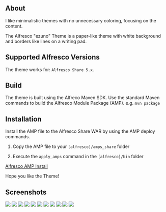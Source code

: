 ## About

I like minimalistic themes with no unnecessary coloring, focusing on the content.

The Alfresco "ezuno" Theme is a paper-like theme with white background and borders like lines on a writing pad. 

## Supported Alfresco Versions

The theme works for:
`Alfresco Share 5.x.`

## Build

The theme is built using the Alfreco Maven SDK. 
Use the standard Maven commands to build the Alfresco Module Package (AMP). e.g. `mvn package`

## Installation
Install the AMP file to the Alfresco Share WAR by using the AMP deploy commands.

1. Copy the AMP file to your `[alfresco]/amps_share` folder

1. Execute the `apply_amps` command in the `[alfresco]/bin` folder

[Alfresco AMP Install](http://docs.alfresco.com/5.0/tasks/amp-install.html)

Hope you like the Theme!

## Screenshots
![](https://raw.githubusercontent.com/djabornig/ezuno-share-theme/master/ezuno-share-theme/src/site/screens/31-05-_2015_00-16-31.png)
![](https://raw.githubusercontent.com/djabornig/ezuno-share-theme/master/ezuno-share-theme/src/site/screens/31-05-_2015_00-21-00.png)
![](https://raw.githubusercontent.com/djabornig/ezuno-share-theme/master/ezuno-share-theme/src/site/screens/31-05-_2015_00-22-29.png)
![](https://raw.githubusercontent.com/djabornig/ezuno-share-theme/master/ezuno-share-theme/src/site/screens/31-05-_2015_00-23-45.png)
![](https://raw.githubusercontent.com/djabornig/ezuno-share-theme/master/ezuno-share-theme/src/site/screens/31-05-_2015_00-24-35.png)
![](https://raw.githubusercontent.com/djabornig/ezuno-share-theme/master/ezuno-share-theme/src/site/screens/31-05-_2015_00-24-59.png)
![](https://raw.githubusercontent.com/djabornig/ezuno-share-theme/master/ezuno-share-theme/src/site/screens/31-05-_2015_00-26-55.png)
![](https://raw.githubusercontent.com/djabornig/ezuno-share-theme/master/ezuno-share-theme/src/site/screens/31-05-_2015_00-29-01.png)
![](https://raw.githubusercontent.com/djabornig/ezuno-share-theme/master/ezuno-share-theme/src/site/screens/31-05-_2015_00-29-54.png)
![](https://raw.githubusercontent.com/djabornig/ezuno-share-theme/master/ezuno-share-theme/src/site/screens/31-05-_2015_00-30-44.png)
![](https://raw.githubusercontent.com/djabornig/ezuno-share-theme/master/ezuno-share-theme/src/site/screens/31-05-_2015_00-32-05.png)
